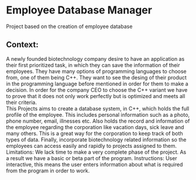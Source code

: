 # Employee Database Manager
Project based on the creation of employee database

Context:
-----------------------------------------------------------------------------------------------------------------------------------------------------------
A newly founded biotechnology company desire to have an application as their first prioritized task, in which they can save the information of their employees. They have many options of programming languages to choose from, one of them being C++. They want to see the desing of their product in the programming language before mentioned in order for them to make a decision. In order for the company CEO to choose the C++ variant we have to prove that it does not only work perfectly but is optimized and meets all their criteria.  
This Projects aims to create a database system, in C++, which holds the full profile of the employee. This includes personal information such as a photo, phone number, email, illnesses etc. Also holds the record and information of the employee regarding the corporation like vacation days, sick leave and many others. This is a great way for the corporation to keep track of both types of data. Finally, incorporate biotechnology related information so the employees can access easily and rapidly to projects assigned to them.
Limitations: We lack time to make a very complete phase of the project. As a result we have a basic or beta part of the program. 
Instructions: User interactive, this means the user enters information about what is required from the program in order to work.
